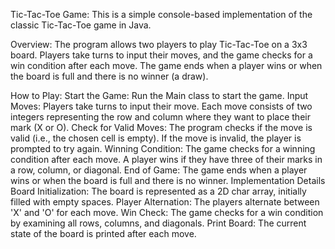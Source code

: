 Tic-Tac-Toe Game:
This is a simple console-based implementation of the classic Tic-Tac-Toe game in Java.

Overview:
The program allows two players to play Tic-Tac-Toe on a 3x3 board. Players take turns to input their moves, and the game checks for a win condition after each move. The game ends when a player wins or when the board is full and there is no winner (a draw).

How to Play:
Start the Game: Run the Main class to start the game.
Input Moves: Players take turns to input their move. Each move consists of two integers representing the row and column where they want to place their mark (X or O).
Check for Valid Moves: The program checks if the move is valid (i.e., the chosen cell is empty). If the move is invalid, the player is prompted to try again.
Winning Condition: The game checks for a winning condition after each move. A player wins if they have three of their marks in a row, column, or diagonal.
End of Game: The game ends when a player wins or when the board is full and there is no winner.
Implementation Details
Board Initialization: The board is represented as a 2D char array, initially filled with empty spaces.
Player Alternation: The players alternate between 'X' and 'O' for each move.
Win Check: The game checks for a win condition by examining all rows, columns, and diagonals.
Print Board: The current state of the board is printed after each move.
